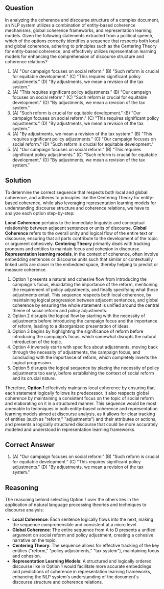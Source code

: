 ## Question
In analyzing the coherence and discourse structure of a complex document, an NLP system utilizes a combination of entity-based coherence mechanisms, global coherence frameworks, and representation learning models. Given the following statements extracted from a political speech, which of the options correctly identifies a sequence that respects both local and global coherence, adhering to principles such as the Centering Theory for entity-based coherence, and effectively utilizes representation learning models for enhancing the comprehension of discourse structure and coherence relations?

1. (A) "Our campaign focuses on social reform." (B) "Such reform is crucial for equitable development." (C) "This requires significant policy adjustments." (D) "By adjustments, we mean a revision of the tax system."
2. (A) "This requires significant policy adjustments." (B) "Our campaign focuses on social reform." (C) "Such reform is crucial for equitable development." (D) "By adjustments, we mean a revision of the tax system."
3. (A) "Such reform is crucial for equitable development." (B) "Our campaign focuses on social reform." (C) "This requires significant policy adjustments." (D) "By adjustments, we mean a revision of the tax system."
4. (A) "By adjustments, we mean a revision of the tax system." (B) "This requires significant policy adjustments." (C) "Our campaign focuses on social reform." (D) "Such reform is crucial for equitable development."
5. (A) "Our campaign focuses on social reform." (B) "This requires significant policy adjustments." (C) "Such reform is crucial for equitable development." (D) "By adjustments, we mean a revision of the tax system."

## Solution
To determine the correct sequence that respects both local and global coherence, and adheres to principles like the Centering Theory for entity-based coherence, while also leveraging representation learning models for understanding discourse structure and coherence relations, we have to analyze each option step-by-step:

**Local Coherence** pertains to the immediate linguistic and conceptual relationship between adjacent sentences or units of discourse. **Global Coherence** refers to the overall unity and logical flow of the entire text or discourse, ensuring that all parts contribute to the development of the topic or argument cohesively. **Centering Theory** primarily deals with tracking pronouns and entities to maintain focus and cohesion in discourse. **Representation learning models**, in the context of coherence, often involve embedding sentences or discourse units such that similar or contextually linked units are closer in the embedded space, thereby helping to predict or measure coherence.

1. Option 1 presents a natural and cohesive flow from introducing the campaign's focus, elucidating the importance of the reform, mentioning the requirement of policy adjustments, and finally specifying what those adjustments entail. This sequence respects both local coherence, by maintaining logical progression between adjacent sentences, and global coherence by ensuring the whole statement is unified around the central theme of social reform and policy adjustments.
2. Option 2 disrupts the logical flow by starting with the necessity of adjustments before introducing the campaign focus and the importance of reform, leading to a disorganized presentation of ideas.
3. Option 3 begins by highlighting the significance of reform before introducing the campaign’s focus, which somewhat disrupts the natural introduction of the topic.
4. Option 4 inversely starts with specifics about adjustments, moving back through the necessity of adjustments, the campaign focus, and concluding with the importance of reform, which completely inverts the logical progression.
5. Option 5 disrupts the logical sequence by placing the necessity of policy adjustments too early, before establishing the context of social reform and its crucial nature.

Therefore, **Option 1** effectively maintains local coherence by ensuring that each statement logically follows its predecessor. It also respects global coherence by maintaining a consistent focus on the topic of social reform and elaborating on it in a structured manner. This sequence would be most amenable to techniques in both entity-based coherence and representation learning models aimed at discourse analysis, as it allows for clear tracking of entities (such as "reform," "adjustments") and their attributes or actions, and presents a logically structured discourse that could be more accurately modeled and understood in representation learning frameworks.

## Correct Answer
1. (A) "Our campaign focuses on social reform." (B) "Such reform is crucial for equitable development." (C) "This requires significant policy adjustments." (D) "By adjustments, we mean a revision of the tax system."

## Reasoning
The reasoning behind selecting Option 1 over the others lies in the application of natural language processing theories and techniques to discourse analysis:
- **Local Coherence**: Each sentence logically flows into the next, making the sequence comprehensible and consistent at a micro level.
- **Global Coherence**: The entire sequence from A to D presents a unified argument on social reform and policy adjustment, creating a cohesive narrative on the topic.
- **Centering Theory**: The sequence allows for effective tracking of the key entities ("reform," "policy adjustments," "tax system"), maintaining focus and cohesion.
- **Representation Learning Models**: A structured and logically ordered discourse like in Option 1 would facilitate more accurate embeddings and predictions of coherence in representation learning frameworks, enhancing the NLP system's understanding of the document's discourse structure and coherence relations.